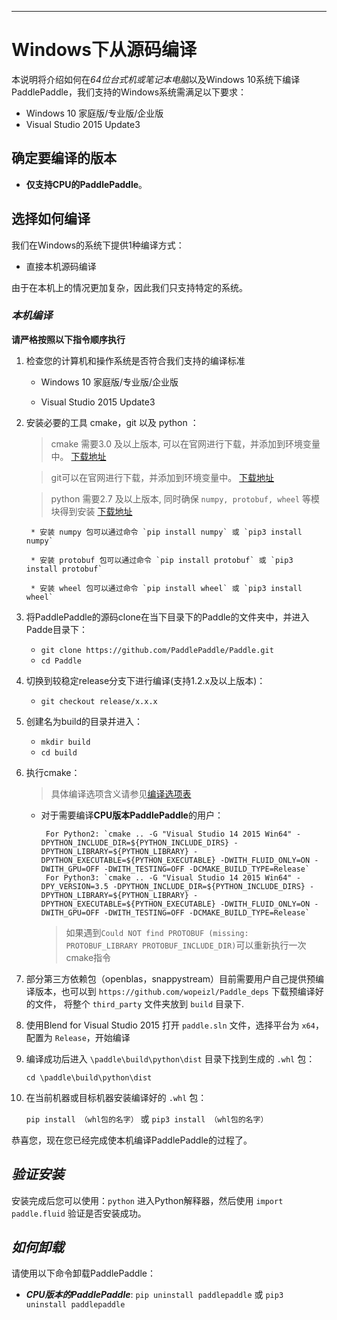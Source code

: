 ***
# **Windows下从源码编译**

本说明将介绍如何在*64位台式机或笔记本电脑*以及Windows 10系统下编译PaddlePaddle，我们支持的Windows系统需满足以下要求：

* Windows 10 家庭版/专业版/企业版
* Visual Studio 2015 Update3

## 确定要编译的版本
* **仅支持CPU的PaddlePaddle**。

<!--* 支持GPU的PaddlePaddle，为了使得PaddlePaddle程序运行的更加迅速，我们通常使用GPU对PaddlePaddle程序进行加速，但安装GPU版本的PaddlePaddle需要先拥有满足以下条件的NVIDIA? GPU（具体安装流程和配置请务必参见NVIDIA官方文档：[For CUDA](https://docs.nvidia.com/cuda/cuda-installation-guide-linux/)，[For cuDNN](https://docs.nvidia.com/deeplearning/sdk/cudnn-install/)）
	* *Cuda 工具包9.0配合cuDNN v7*
	* *Cuda 工具包8.0配合cuDNN v7*
	* *GPU运算能力超过1.0的硬件设备*-->

## 选择如何编译
我们在Windows的系统下提供1种编译方式：

* 直接本机源码编译

由于在本机上的情况更加复杂，因此我们只支持特定的系统。


<a name="ct_source"></a>

### ***本机编译***

**请严格按照以下指令顺序执行**

1. 检查您的计算机和操作系统是否符合我们支持的编译标准

    * Windows 10 家庭版/专业版/企业版
    
    * Visual Studio 2015 Update3

2. 安装必要的工具 cmake，git 以及 python ：

    > cmake 需要3.0 及以上版本, 可以在官网进行下载，并添加到环境变量中。 [下载地址](https://cmake.org/download/)
    
    > git可以在官网进行下载，并添加到环境变量中。 [下载地址](https://gitforwindows.org/)
    
    > python 需要2.7 及以上版本, 同时确保 `numpy, protobuf, wheel` 等模块得到安装 [下载地址](https://www.python.org/download/releases/2.7/)
    
        * 安装 numpy 包可以通过命令 `pip install numpy` 或 `pip3 install numpy`
        
        * 安装 protobuf 包可以通过命令 `pip install protobuf` 或 `pip3 install protobuf`
        
        * 安装 wheel 包可以通过命令 `pip install wheel` 或 `pip3 install wheel`

3. 将PaddlePaddle的源码clone在当下目录下的Paddle的文件夹中，并进入Padde目录下：

	- `git clone https://github.com/PaddlePaddle/Paddle.git`
	- `cd Paddle`

4. 切换到较稳定release分支下进行编译(支持1.2.x及以上版本)：

	- `git checkout release/x.x.x`

5. 创建名为build的目录并进入：

	- `mkdir build`
	- `cd build`

6. 执行cmake：

	>具体编译选项含义请参见[编译选项表](../Tables.html/#Compile)<!--TODO：Link 安装选项表到这里-->


	*  对于需要编译**CPU版本PaddlePaddle**的用户：

			For Python2: `cmake .. -G "Visual Studio 14 2015 Win64" -DPYTHON_INCLUDE_DIR=${PYTHON_INCLUDE_DIRS} -DPYTHON_LIBRARY=${PYTHON_LIBRARY} -DPYTHON_EXECUTABLE=${PYTHON_EXECUTABLE} -DWITH_FLUID_ONLY=ON -DWITH_GPU=OFF -DWITH_TESTING=OFF -DCMAKE_BUILD_TYPE=Release`
			For Python3: `cmake .. -G "Visual Studio 14 2015 Win64" -DPY_VERSION=3.5 -DPYTHON_INCLUDE_DIR=${PYTHON_INCLUDE_DIRS} -DPYTHON_LIBRARY=${PYTHON_LIBRARY} -DPYTHON_EXECUTABLE=${PYTHON_EXECUTABLE} -DWITH_FLUID_ONLY=ON -DWITH_GPU=OFF -DWITH_TESTING=OFF -DCMAKE_BUILD_TYPE=Release`

		> 如果遇到`Could NOT find PROTOBUF (missing:  PROTOBUF_LIBRARY PROTOBUF_INCLUDE_DIR)`可以重新执行一次cmake指令

7. 部分第三方依赖包（openblas，snappystream）目前需要用户自己提供预编译版本，也可以到 `https://github.com/wopeizl/Paddle_deps` 下载预编译好的文件， 将整个 `third_party` 文件夹放到 `build` 目录下.

8. 使用Blend for Visual Studio 2015 打开 `paddle.sln` 文件，选择平台为 `x64`，配置为 `Release`，开始编译

9. 编译成功后进入 `\paddle\build\python\dist` 目录下找到生成的 `.whl` 包：
  
	`cd \paddle\build\python\dist`

10. 在当前机器或目标机器安装编译好的 `.whl` 包：

	`pip install （whl包的名字）` 或 `pip3 install （whl包的名字）`

恭喜您，现在您已经完成使本机编译PaddlePaddle的过程了。


## ***验证安装***
安装完成后您可以使用：`python` 进入Python解释器，然后使用 `import paddle.fluid` 验证是否安装成功。

## ***如何卸载***
请使用以下命令卸载PaddlePaddle：

* ***CPU版本的PaddlePaddle***: `pip uninstall paddlepaddle` 或 `pip3 uninstall paddlepaddle`
